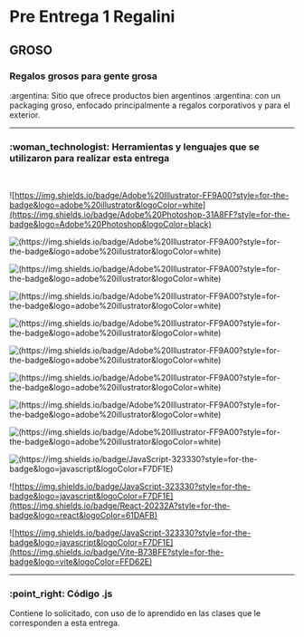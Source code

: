 

<h1> Pre Entrega 1 Regalini</h1>

<h2> 	GROSO </h2>

<h3> Regalos grosos para gente grosa</h3>

<p> :argentina: Sitio que ofrece productos bien argentinos 	:argentina: con un packaging groso, enfocado principalmente a regalos corporativos y para el exterior. </p>

---------

<h3> :woman_technologist: Herramientas y lenguajes que se utilizaron para realizar esta entrega</h3><br>

![https://img.shields.io/badge/Adobe%20Illustrator-FF9A00?style=for-the-badge&logo=adobe%20illustrator&logoColor=white](https://img.shields.io/badge/Adobe%20Photoshop-31A8FF?style=for-the-badge&logo=Adobe%20Photoshop&logoColor=black)
 
![(https://img.shields.io/badge/Adobe%20Illustrator-FF9A00?style=for-the-badge&logo=adobe%20illustrator&logoColor=white)](https://img.shields.io/badge/Bootstrap-563D7C?style=for-the-badge&logo=bootstrap&logoColor=white)
 
![(https://img.shields.io/badge/Adobe%20Illustrator-FF9A00?style=for-the-badge&logo=adobe%20illustrator&logoColor=white)](https://img.shields.io/badge/Node.js-339933?style=for-the-badge&logo=nodedotjs&logoColor=white)
 
![(https://img.shields.io/badge/Adobe%20Illustrator-FF9A00?style=for-the-badge&logo=adobe%20illustrator&logoColor=white)](https://img.shields.io/badge/Sass-CC6699?style=for-the-badge&logo=sass&logoColor=white)

![(https://img.shields.io/badge/Adobe%20Illustrator-FF9A00?style=for-the-badge&logo=adobe%20illustrator&logoColor=white)](https://img.shields.io/badge/Visual_Studio_Code-0078D4?style=for-the-badge&logo=visual%20studio%20code&logoColor=white)

![(https://img.shields.io/badge/Adobe%20Illustrator-FF9A00?style=for-the-badge&logo=adobe%20illustrator&logoColor=white)](https://img.shields.io/badge/CSS3-1572B6?style=for-the-badge&logo=css3&logoColor=white)

![(https://img.shields.io/badge/Adobe%20Illustrator-FF9A00?style=for-the-badge&logo=adobe%20illustrator&logoColor=white)](https://img.shields.io/badge/HTML5-E34F26?style=for-the-badge&logo=html5&logoColor=white)

![(https://img.shields.io/badge/Adobe%20Illustrator-FF9A00?style=for-the-badge&logo=adobe%20illustrator&logoColor=white)](https://img.shields.io/badge/GitHub-100000?style=for-the-badge&logo=github&logoColor=white)

![(https://img.shields.io/badge/Adobe%20Illustrator-FF9A00?style=for-the-badge&logo=adobe%20illustrator&logoColor=white)](https://img.shields.io/badge/GIT-E44C30?style=for-the-badge&logo=git&logoColor=white)


![(https://img.shields.io/badge/JavaScript-323330?style=for-the-badge&logo=javascript&logoColor=F7DF1E)](https://img.shields.io/badge/JavaScript-323330?style=for-the-badge&logo=javascript&logoColor=F7DF1E)

![https://img.shields.io/badge/JavaScript-323330?style=for-the-badge&logo=javascript&logoColor=F7DF1E](https://img.shields.io/badge/React-20232A?style=for-the-badge&logo=react&logoColor=61DAFB)

![https://img.shields.io/badge/JavaScript-323330?style=for-the-badge&logo=javascript&logoColor=F7DF1E](https://img.shields.io/badge/Vite-B73BFE?style=for-the-badge&logo=vite&logoColor=FFD62E)

------------
  
 <h3> :point_right: Código .js</h3> 
 <p>Contiene lo solicitado, con uso de lo aprendido en las clases que le corresponden a esta entrega.</p>
 
